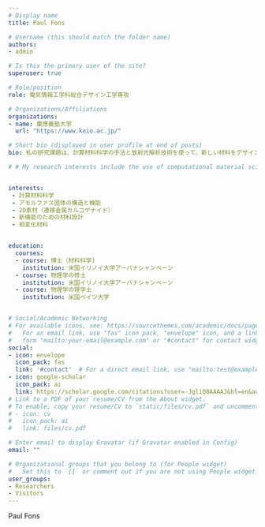 ```yaml
---
# Display name
title: Paul Fons

# Username (this should match the folder name)
authors:
- admin

# Is this the primary user of the site?
superuser: true

# Role/position
role: 電気情報工学科総合デザイン工学専攻

# Organizations/Affiliations
organizations:
- name: 慶應義塾大学
  url: "https://www.keio.ac.jp/"

# Short bio (displayed in user profile at end of posts)
bio: 私の研究課題は、計算材料科学の手法と放射光解析技術を使って、新しい材料をデザインし開発することです。

# # My research interests include the use of computational material science and synchrotron radiation techniques to design and develop new materials.


interests:
 - 計算材料科学
 - アモルファス固体の構造と機能
 - 2D素材（遷移金属カルコゲナイド）
 - 新機能のための材料設計
 - 相変化材料


education:
  courses:
  - course: 博士（材料科学)
    institution: 米国イリノイ大学アーバナシャンペーン
  - course: 物理学の修士
    institution: 米国イリノイ大学アーバナシャンペーン
  - course: 物理学の理学士
    institution: 米国ベイツ大学


# Social/Academic Networking
# For available icons, see: https://sourcethemes.com/academic/docs/page-builder/#icons
#   For an email link, use "fas" icon pack, "envelope" icon, and a link in the
#   form "mailto:your-email@example.com" or "#contact" for contact widget.
social:
- icon: envelope
  icon_pack: fas
  link: '#contact'  # For a direct email link, use "mailto:test@example.org".
- icon: google-scholar
  icon_pack: ai
  link: https://scholar.google.com/citations?user=-JgliQ8AAAAJ&hl=en&authuser=1
# Link to a PDF of your resume/CV from the About widget.
# To enable, copy your resume/CV to `static/files/cv.pdf` and uncomment the lines below.
# - icon: cv
#   icon_pack: ai
#   link: files/cv.pdf

# Enter email to display Gravatar (if Gravatar enabled in Config)
email: ""

# Organizational groups that you belong to (for People widget)
#   Set this to `[]` or comment out if you are not using People widget.
user_groups:
- Researchers
- Visitors
---
```


Paul Fons
